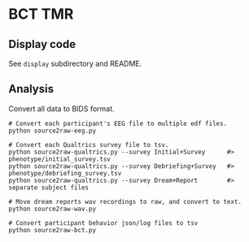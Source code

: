 # BCT TMR

## Display code

See `display` subdirectory and README.

## Analysis

Convert all data to BIDS format.

```shell
# Convert each participant's EEG file to multiple edf files.
python source2raw-eeg.py

# Convert each Qualtrics survey file to tsv.
python source2raw-qualtrics.py --survey Initial+Survey      #> phenotype/initial_survey.tsv
python source2raw-qualtrics.py --survey Debriefing+Survey   #> phenotype/debriefing_survey.tsv
python source2raw-qualtrics.py --survey Dream+Report        #> separate subject files

# Move dream reports wav recordings to raw, and convert to text.
python source2raw-wav.py

# Convert participant behavior json/log files to tsv
python source2raw-bct.py


```
